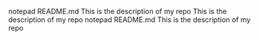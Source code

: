 notepad README.md
This is the description of my repo
This is the description of my repo
notepad README.md
This is the description of my repo

